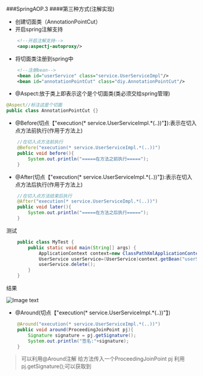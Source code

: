 ###SpringAOP.3
####第三种方式(注解实现)
- 创建切面类（AnnotationPointCut）
- 开启spring注解支持
```xml
    <!--开启注解支持-->
    <aop:aspectj-autoproxy/>
```
- 将切面类注册到spring中
```xml
    <!--注册bean-->
    <bean id="userService" class="service.UserServiceImpl"/>
    <bean id="annotationPointCut" class="diy.AnnotationPointCut"/>
```
- @Aspect:放于类上即表示这个是个切面类(类必须交给spring管理)
```java
@Aspect//标注这是个切面
public class AnnotationPointCut {}
```
- @Before(切点【"execution(* service.UserServiceImpl.*(..))"】):表示在切入点方法前执行(作用于方法上)
```java
    //在切入点方法前执行
    @Before("execution(* service.UserServiceImpl.*(..))")
    public void before(){
        System.out.println("=====在方法之前执行=====");
    }
```
- @After(切点【"execution(* service.UserServiceImpl.*(..))"】):表示在切入点方法后执行(作用于方法上)
```java
    //在切入点方法结束后执行
    @After("execution(* service.UserServiceImpl.*(..))")
    public void later(){
        System.out.println("=====在方法之后执行=====");
    }
```
测试
```java
    public class MyTest {
        public static void main(String[] args) {
            ApplicationContext context=new ClassPathXmlApplicationContext("applicationContext.xml");
            UserService userService=(UserService)context.getBean("userService");
            userService.delete();
        }
    }
```
结果

![Image text](https://github.com/2541864996/spring-/blob/master/spring-09-aop-03/src/main/resources/img/ceshi.png?raw=true)

- @Around(切点【"execution(* service.UserServiceImpl.*(..))"】)
```java
    @Around("execution(* service.UserServiceImpl.*(..))")
    public void around(ProceedingJoinPoint pj){
        Signature signature = pj.getSignature();
        System.out.println("签名:"+signature);
    }
```
>可以利用@Around注解 给方法传入一个ProceedingJoinPoint pj
>利用pj.getSignature();可以获取到